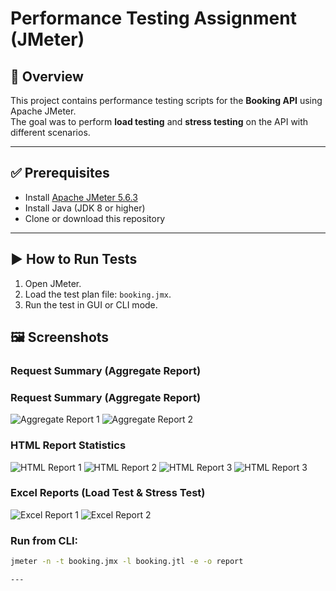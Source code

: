 # Performance Testing Assignment (JMeter)

## 📌 Overview
This project contains performance testing scripts for the **Booking API** using Apache JMeter.  
The goal was to perform **load testing** and **stress testing** on the API with different scenarios.

---

## ✅ Prerequisites
- Install [Apache JMeter 5.6.3](https://jmeter.apache.org/)
- Install Java (JDK 8 or higher)
- Clone or download this repository

---

## ▶️ How to Run Tests
1. Open JMeter.
2. Load the test plan file: `booking.jmx`.
3. Run the test in GUI or CLI mode.

## 🖼️ Screenshots

### Request Summary (Aggregate Report)
### Request Summary (Aggregate Report)
![Aggregate Report 1](screenshots/aggregate-report-1.png)
![Aggregate Report 2](screenshots/aggregate-report-2.png)

### HTML Report Statistics
![HTML Report 1](screenshots/html-report-1.png)
![HTML Report 2](screenshots/html-report-2.png)
![HTML Report 3](screenshots/html-report-3.png)
![HTML Report 3](screenshots/html-report-4.png)

### Excel Reports (Load Test & Stress Test)
![Excel Report 1](screenshots/excel-report-1.png)
![Excel Report 2](screenshots/excel-report-2.png)



### Run from CLI:
```bash
jmeter -n -t booking.jmx -l booking.jtl -e -o report

---


